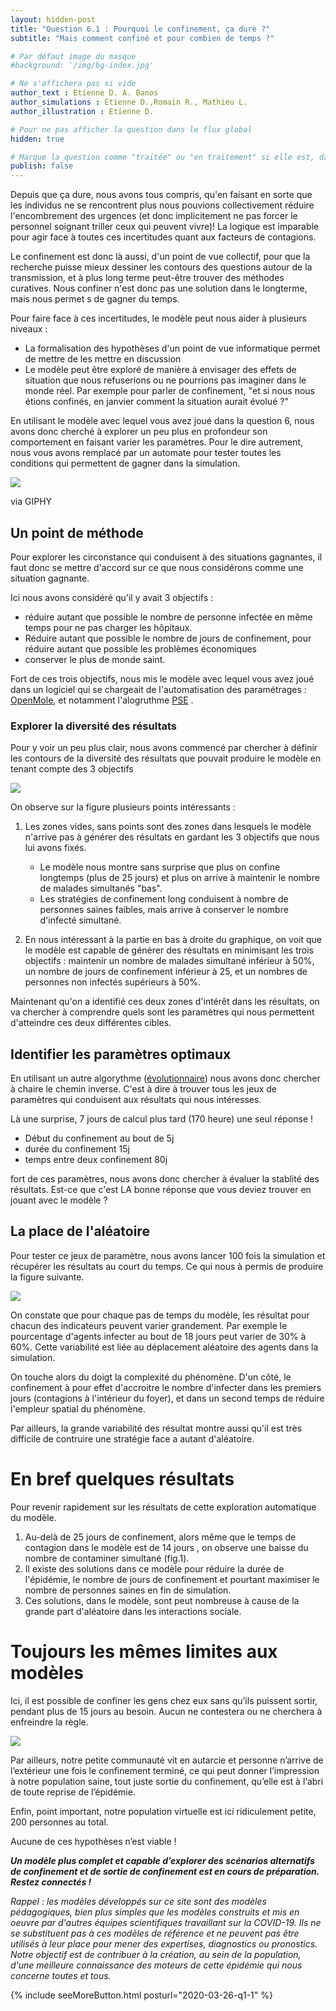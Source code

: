 ```yaml
---
layout: hidden-post
title: "Question 6.1 : Pourquoi le confinement, ça dure ?"
subtitle: "Mais comment confiné et pour combien de temps ?"

# Par défaut image du masque
#background: '/img/bg-index.jpg'

# Ne s'affichera pas si vide
author_text : Etienne D. A. Banos
author_simulations : Etienne D.,Romain R., Mathieu L.
author_illustration : Etienne D.

# Pour ne pas afficher la question dans le flux global
hidden: true

# Marque la question comme "traitée" ou "en traitement" si elle est, dans cet ordre, publiée ou non
publish: false
---
```

Depuis que ça dure, nous avons tous compris, qu'en faisant en sorte que les individus ne se rencontrent plus nous pouvions collectivement réduire l'encombrement des urgences (et donc implicitement ne pas forcer le personnel soignant triller ceux qui peuvent vivre)! La logique est imparable pour agir face à toutes ces incertitudes quant aux facteurs de contagions.

Le confinement est donc là aussi, d'un point de vue collectif, pour que la recherche puisse mieux dessiner les contours des questions autour de la transmission, et à plus long terme peut-être trouver des méthodes curatives. Nous confiner n'est donc pas une solution dans le longterme, mais nous permet s de gagner du temps.

Pour faire face à ces incertitudes, le modèle peut nous aider à plusieurs niveaux :

* La formalisation des hypothèses d'un point de vue informatique permet de mettre de les mettre en discussion
* Le modèle peut être exploré de manière à envisager des effets de situation que nous refuserions ou ne pourrions pas imaginer dans le monde réel. Par exemple pour parler de confinement, "et si nous nous étions confinés, en janvier comment la situation aurait évolué ?"

En utilisant le modèle avec lequel vous avez joué dans la question 6, nous avons donc cherché à explorer un peu plus en profondeur son comportement en faisant varier les paramètres. Pour le dire autrement, nous vous avons remplacé par un automate pour tester toutes les conditions qui permettent de gagner dans la simulation.

<img src="https://giphy.com/embed/pIMlKqgdZgvo4" class="full-size">

via GIPHY

## Un point de méthode

Pour explorer les circonstance qui conduisent à des situations gagnantes, il faut donc se mettre d'accord sur ce que nous considérons comme une situation gagnante.

Ici nous avons considéré qu'il y avait 3 objectifs :

* réduire autant que possible le nombre de personne infectée en même temps pour ne pas charger les hôpitaux.
* Réduire autant que possible le nombre de jours de confinement, pour réduire autant que possible les problèmes économiques
* conserver le plus de monde saint.

Fort de ces trois objectifs, nous mis le modèle avec lequel vous avez joué dans un logiciel qui se chargeait de l'automatisation des paramétrages : [OpenMole](https://openmole.org), et notamment l'alogruthme [PSE](https://openmole.org/PSE.html) .

### Explorer la diversité des résultats

Pour y voir un peu plus clair, nous avons commencé par chercher à définir les contours de la diversité des résultats que pouvait produire le modèle en tenant compte des 3 objectifs

<img src="/img/posts/Q6-A1-PSE.png" class="full-size">

On observe sur la figure plusieurs points intéressants :
1. Les zones vides, sans points sont des zones dans lesquels le modèle n'arrive pas à générer des résultats en gardant les 3 objectifs que nous lui avons fixés.

    * Le modèle nous montre sans surprise que plus on confine longtemps (plus de 25 jours) et plus on arrive à maintenir le nombre de malades simultanés "bas".
    * Les stratégies de confinement long conduisent à nombre de personnes saines faibles, mais arrive à conserver le nombre d'infecté simultané.

 2. En  nous intéressant à la partie en bas à droite du graphique, on voit que le modèle est capable de générer des résultats en minimisant les trois objectifs : maintenir un nombre de malades simultané inférieur à 50%, un nombre de jours de confinement inférieur à 25, et un nombres de personnes non infectés supérieurs à 50%.

Maintenant qu'on a identifié ces deux zones d'intérêt dans les résultats, on va chercher à comprendre quels sont les paramètres qui nous permettent d'atteindre ces deux différentes cibles.

## Identifier les paramètres optimaux

En utilisant un autre algorythme ([évolutionnaire](https://openmole.org/OSE.html)) nous avons donc chercher à chaire le chemin inverse. C'est à dire à trouver tous les jeux de paramètres qui conduisent aux résultats qui nous intéresses.

Là une surprise, 7 jours de calcul plus tard (170 heure) une seul réponse !

* Début du confinement au bout de 5j
* durée du confinement 15j
* temps entre deux confinement 80j

fort de ces paramètres, nous avons donc chercher à évaluer la stablité des résultats. Est-ce que c'est LA bonne réponse que vous deviez trouver en jouant avec le modèle ?

## La place de l'aléatoire

Pour tester ce jeux de paramètre, nous avons lancer 100 fois la simulation et récupérer les résultats au court du temps. Ce qui nous à permis de produire la figure suivante.

<img src="/img/posts/Q6-A1-BS.png" class="full-size">

On constate que pour chaque pas de temps du modèle, les résultat pour chacun des indicateurs peuvent varier grandement. Par exemple le pourcentage d'agents infecter au bout de 18 jours peut varier de 30% à 60%. Cette variabilité est liée au déplacement aléatoire des agents dans la simulation.

On touche alors du doigt la complexité du phénomène. D'un côté, le confinement à pour effet d'accroitre le nombre d'infecter dans les premiers jours (contagions à l'intérieur du foyer), et dans un second temps de réduire l'empleur spatial du phénomène.

Par ailleurs, la grande variabilité des résultat montre aussi qu'il est très difficile de contruire une stratégie face a autant d'aléatoire.

# En bref quelques résultats

Pour revenir rapidement sur les résultats de cette exploration automatique du modèle.

1. Au-delà de 25 jours de confinement, alors même que le temps de contagion dans le modèle est de 14 jours , on observe une baisse du nombre de contaminer simultané (fig.1).
2. Il existe des solutions dans ce modèle pour réduire la durée de l'épidémie, le nombre de jours de confinement et pourtant maximiser le nombre de personnes saines en fin de simulation.
3. Ces solutions, dans le modèle, sont peut nombreuse à cause de la grande part d'aléatoire dans les interactions sociale.

# Toujours les mêmes limites aux modèles

Ici, il est possible de confiner les gens chez eux sans qu’ils puissent sortir, pendant plus de 15 jours au besoin. Aucun ne contestera ou ne cherchera à enfreindre la règle.

<img src="/img/posts/Q6_2.jpg" class="full-size">

Par ailleurs, notre petite communauté vit en autarcie et personne n’arrive de l’extérieur une fois le confinement terminé, ce qui peut donner l’impression à notre population saine, tout juste sortie du confinement, qu’elle est à l‘abri de toute reprise de l’épidémie.

Enfin, point important, notre population virtuelle est ici ridiculement petite, 200 personnes au total.

Aucune de ces hypothèses n’est viable !

***Un modèle plus complet et capable d’explorer des scénarios alternatifs de confinement et de sortie de confinement est en cours de préparation. Restez connectés !***

*Rappel : les modèles développés sur ce site sont des modèles pédagogiques, bien plus simples que les modèles construits et mis en oeuvre par d'autres équipes scientifiques travaillant sur la COVID-19. Ils ne se substituent pas à ces modèles de référence et ne peuvent pas être utilisés à leur place pour mener des expertises, diagnostics ou pronostics. Notre objectif est de contribuer à la création, au sein de la population, d'une meilleure connaissance des moteurs de cette épidémie qui nous concerne toutes et tous.*

{% include seeMoreButton.html posturl="2020-03-26-q1-1" %}
